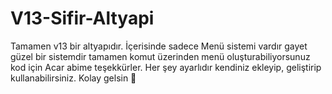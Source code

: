 # V13-Sifir-Altyapi
Tamamen v13 bir altyapıdır. İçerisinde sadece Menü sistemi vardır gayet güzel bir sistemdir tamamen komut üzerinden menü oluşturabiliyorsunuz kod için Acar abime teşekkürler. Her şey ayarlıdır kendiniz ekleyip, geliştirip kullanabilirsiniz. Kolay gelsin 🎄
